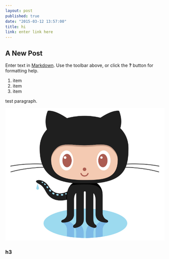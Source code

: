 ```yaml
---
layout: post
published: true
date: "2015-03-12 13:57:00"
title: hi
link: enter link here
---
```


## A New Post

Enter text in [Markdown](http://daringfireball.net/projects/markdown/). Use the toolbar above, or click the **?** button for formatting help.

1. item
2. item
3. item

test paragraph.

![Octocat.jpg](/images/Octocat.jpg)

### h3